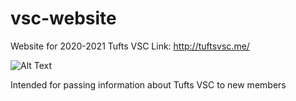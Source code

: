 # vsc-website

Website for 2020-2021 Tufts VSC
Link: http://tuftsvsc.me/

![Alt Text](https://github.com/jnguyen9763/vsc-website/blob/master/assets/images/demo.jpg)

Intended for passing information about Tufts VSC to new members
